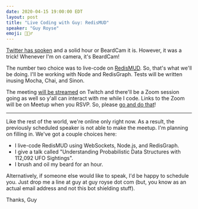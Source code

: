```yaml
---
date: 2020-04-15 19:00:00 EDT
layout: post
title: "Live Coding with Guy: RedisMUD"
speaker: "Guy Royse"
emoji: 🤷🏻‍♂️
---
```


[Twitter has spoken](https://twitter.com/guyroyse/status/1244700396448296961) and a solid hour or BeardCam it is. However, it was a trick! Whenever I'm on camera, it's BeardCam!

The number two choice was to live-code on [RedisMUD](https://github.com/guyroyse/redis-mud). So, that's what we'll be doing. I'll be working with Node and RedisGraph. Tests will be written inusing Mocha, Chai, and Sinon.

The meeting [will be streamed](https://www.twitch.tv/ColumbusJS) on Twitch and there'll be a Zoom session going as well so y'all can interact with me while I code. Links to the Zoom will be on Meetup when you RSVP. So, please [go and do that](https://www.meetup.com/techlifecolumbus/events/hlrxxqybcgbtb/)!

---

Like the rest of the world, we're online only right now. As a result, the previously scheduled speaker is not able to make the meetup. I'm planning on filling in. We've got a couple choices here:

- I live-code RedisMUD using WebSockets, Node.js, and RedisGraph.
- I give a talk called "Understanding Probabilistic Data Structures with 112,092 UFO Sightings".
- I brush and oil my beard for an hour.

Alternatively, if someone else would like to speak, I'd be happy to schedule you. Just drop me a line at guy at guy royse dot com (but, you know as an actual email address and not this bot shielding stuff).

Thanks,
Guy
